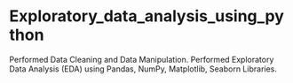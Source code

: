 # Exploratory_data_analysis_using_python
Performed Data Cleaning and Data Manipulation. Performed Exploratory Data Analysis (EDA) using Pandas, NumPy, Matplotlib, Seaborn Libraries.
